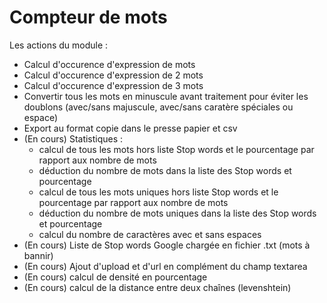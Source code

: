 Compteur de mots
===============

Les actions du module :
 - Calcul d'occurence d'expression de mots
 - Calcul d'occurence d'expression de 2 mots
 - Calcul d'occurence d'expression de 3 mots
 - Convertir tous les mots en minuscule avant traitement pour éviter les doublons (avec/sans majuscule, avec/sans caratère spéciales ou espace)
 - Export au format copie dans le presse papier et csv
 - (En cours) Statistiques :
    - calcul de tous les mots hors liste Stop words et le pourcentage par rapport aux nombre de mots
    - déduction du nombre de mots dans la liste des Stop words et pourcentage
    - calcul de tous les mots uniques hors liste Stop words et le pourcentage par rapport aux nombre de mots
    - déduction du nombre de mots uniques dans la liste des Stop words et pourcentage
    - calcul du nombre de caractères avec et sans espaces
 - (En cours) Liste de Stop words Google chargée en fichier .txt (mots à bannir)
 - (En cours) Ajout d'upload et d'url en complément du champ textarea
 - (En cours) calcul de densité en pourcentage
 - (En cours) calcul de la distance entre deux chaînes (levenshtein)